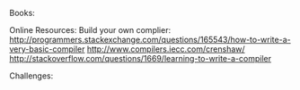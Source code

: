 Books:

Online Resources:
Build your own complier:
http://programmers.stackexchange.com/questions/165543/how-to-write-a-very-basic-compiler
http://www.compilers.iecc.com/crenshaw/
http://stackoverflow.com/questions/1669/learning-to-write-a-compiler

Challenges:
